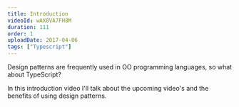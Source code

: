 ```yaml
---
title: Introduction
videoId: wAX8VA7FH8M
duration: 111
order: 1
uploadDate: 2017-04-06
tags: ["Typescript"]
---
```


Design patterns are frequently used in OO programming languages, so what about TypeScript?

In this introduction video I'll talk about the upcoming video's and the benefits of using design patterns.